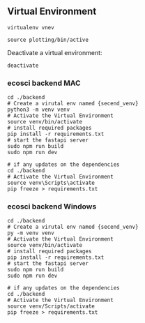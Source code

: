 ## Virtual Environment
```
virtualenv vnev
```
```
source plotting/bin/active
```
Deactivate a virtual environment:
``` 
deactivate
```

### ecosci backend MAC
```
cd ./backend
# Create a virutal env named {secend_venv}
python3 -m venv venv
# Activate the Virtual Environment
source venv/bin/activate
# install required packages
pip install -r requirements.txt
# start the fastapi server
sudo npm run build
sudo npm run dev
```
```
# if any updates on the dependencies
cd ./backend
# Activate the Virtual Environment
source venv\Scripts\activate
pip freeze > requirements.txt
```

### ecosci backend Windows
```
cd ./backend
# Create a virutal env named {secend_venv}
py -m venv venv
# Activate the Virtual Environment
source venv/bin/activate
# install required packages
pip install -r requirements.txt
# start the fastapi server
sudo npm run build
sudo npm run dev
```
```
# if any updates on the dependencies
cd ./backend
# Activate the Virtual Environment
source venv/Scripts/activate
pip freeze > requirements.txt
```
